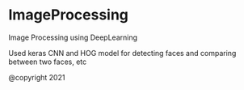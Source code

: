 # ImageProcessing
Image Processing using DeepLearning 

Used keras CNN and HOG model for detecting faces and comparing between two faces, etc 


@copyright 2021
